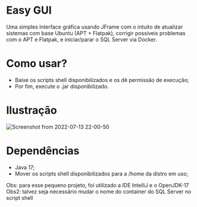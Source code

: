 # Easy GUI
Uma simples interface gráfica usando JFrame com o intuito de atualizar sistemas com base Ubuntu (APT + Flatpak), corrigir possíveis problemas com o APT e Flatpak, e iniciar/parar o SQL Server via Docker.

# Como usar?
- Baixe os scripts shell disponibilizados e os dê permissão de execução;
- Por fim, execute o .jar disponibilizado.

# Ilustração

![Screenshot from 2022-07-13 22-00-50](https://user-images.githubusercontent.com/73988556/178863942-e23bd91c-33de-4df1-9d86-2379b46e922e.png)

# Dependências
- Java 17;
- Mover os scripts shell disponibilizados para a /home da distro em uso;

Obs: para esse pequeno projeto, foi utilizado a IDE IntelliJ e o OpenJDK-17<br>
Obs2: talvez seja necessário mudar o nome do container do SQL Server no script shell
